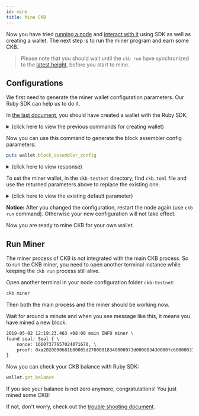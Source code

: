 ```yaml
---
id: mine
title: Mine CKB
---
```


Now you have tried [running a node](run-node) and [interact with it](interact) using SDK as well as creating a wallet. The next step is to run the miner program and earn some CKB.

> Please note that you should wait until the `ckb run` have synchronized to the [latest height](https://explorer.nervos.org/), before you start to mine.

## Configurations
We first need to generate the miner wallet configuration parameters. Our Ruby SDK can help us to do it.

In [the last document](interact#create-wallet), you should have created a wallet with the Ruby SDK.

<details>
<summary>(click here to view the previous commands for creating wallet)</summary>
```ruby
[1] pry(main)> privkey = CKB::Key.random_private_key
[2] pry(main)> api = CKB::API.new
[3] pry(main)> wallet = CKB::Wallet.from_hex(api, privkey)
```
</details>

Now you can use this command to generate the block assembler config parameters:
```ruby
puts wallet.block_assembler_config
```

<details>
<summary>(click here to view response)</summary>
```toml
[block_assembler]
code_hash = "0x9e3b3557f11b2b3532ce352bfe8017e9fd11d154c4c7f9b7aaaa1e621b539a08"
args = ["0x03ae708e284f6a53d12da45f7fe5e8c232c353c2"]
```
</details>


To set the miner wallet, in the `ckb-testnet` directory, find `ckb.toml` file and use the returned parameters above to replace the existing one.

<details>
<summary>(click here to view the existing default parameter)</summary>
```toml
# This config is derived using 0x5c2514fb16b83259d3326a0acf05901c15a87dc46239b77b0a501cd58198dca0
# as private key. If you want to mine CKB, please make sure to create your own
# private key and change the config here, otherwise your CKB might be stolen by
# someone else.
[block_assembler]
code_hash = "0x9e3b3557f11b2b3532ce352bfe8017e9fd11d154c4c7f9b7aaaa1e621b539a08"
args = ["0x7f52f0fccdd1d11391c441adfb174f87bca612b0"]
```
</details>

**Notice:** After you changed the configuration, restart the node again (use `ckb run` command). Otherwise your new configuration will not take effect.

Now you are ready to mine CKB for your own wallet.

## Run Miner

The miner process of CKB is not integrated with the main CKB process. So to run the CKB miner, you need to open another terminal instance while keeping the `ckb run` process still alive. 

Open another terminal in your node configuration folder `ckb-testnet`:
```bash
ckb miner
```

Then both the main process and the miner should be working now.

Wait for around a minute and when you see message like this, it means you have mined a new block:
```bash
2019-05-02 12:19:23.463 +08:00 main INFO miner \
found seal: Seal { \
    nonce: 16607377657024071670, \
    proof: 0xa2020000681b00005d27000018340000973d000083430000fc600000376600008c660000cc6800007970000015760000 \
}
```

Now you can check your CKB balance with Ruby SDK:
```ruby
wallet.get_balance
```

If you see your balance is not zero anymore, congratulations! You just mined some CKB!

If not, don't worry, check out the [trouble shooting document](../references/troubleshooting).
